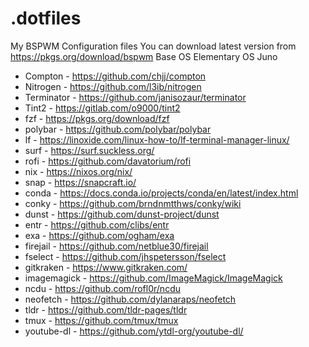 # .dotfiles

My BSPWM Configuration files
You can download latest version from https://pkgs.org/download/bspwm
Base OS Elementary OS Juno

- Compton       - https://github.com/chjj/compton
- Nitrogen      - https://github.com/l3ib/nitrogen
- Terminator    - https://github.com/janisozaur/terminator
- Tint2         - https://gitlab.com/o9000/tint2
- fzf           - https://pkgs.org/download/fzf
- polybar       - https://github.com/polybar/polybar
- lf            - https://linoxide.com/linux-how-to/lf-terminal-manager-linux/
- surf          - https://surf.suckless.org/
- rofi          - https://github.com/davatorium/rofi
- nix		    - https://nixos.org/nix/
- snap		    - https://snapcraft.io/
- conda         - https://docs.conda.io/projects/conda/en/latest/index.html
- conky         - https://github.com/brndnmtthws/conky/wiki
- dunst         - https://github.com/dunst-project/dunst
- entr          - https://github.com/clibs/entr
- exa           - https://github.com/ogham/exa
- firejail      - https://github.com/netblue30/firejail
- fselect       - https://github.com/jhspetersson/fselect
- gitkraken     - https://www.gitkraken.com/
- imagemagick   - https://github.com/ImageMagick/ImageMagick
- ncdu          - https://github.com/rofl0r/ncdu
- neofetch      - https://github.com/dylanaraps/neofetch
- tldr          - https://github.com/tldr-pages/tldr
- tmux          - https://github.com/tmux/tmux
- youtube-dl    - https://github.com/ytdl-org/youtube-dl/